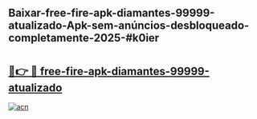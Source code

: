 ## Baixar-free-fire-apk-diamantes-99999-atualizado-Apk-sem-anúncios-desbloqueado-completamente-2025-#k0ier

# <h2><a href="https://ainizakaria.my?title=free-fire-apk-diamantes-99999-atualizado&ref=22M">🔗👉 🔴 free-fire-apk-diamantes-99999-atualizado</a></h2>

[![acn](https://github.com/user-attachments/assets/0f9c940e-d8b0-45ae-aac7-cd30a18b3e1c)](https://ainizakaria.my?title=free-fire-apk-diamantes-99999-atualizado&ref=22M)

